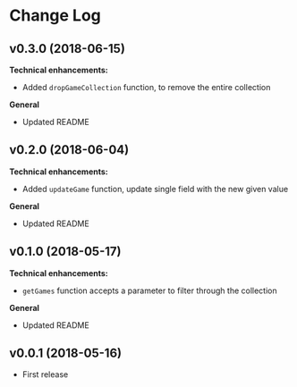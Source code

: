 # Change Log

## v0.3.0 (2018-06-15)
**Technical enhancements:**
- Added `dropGameCollection` function, to remove the entire collection

**General**
- Updated README

## v0.2.0 (2018-06-04)
**Technical enhancements:**
- Added `updateGame` function, update single field with the new given value

**General**
- Updated README

## v0.1.0 (2018-05-17)
**Technical enhancements:**
- `getGames` function accepts a parameter to filter through the collection

**General**
- Updated README

## v0.0.1 (2018-05-16)
- First release

